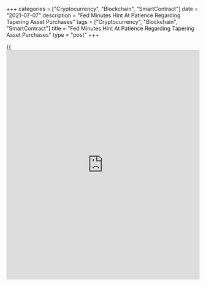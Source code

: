 +++
categories = ["Cryptocurrency", "Blockchain", "SmartContract"]
date = "2021-07-07"
description = "Fed Minutes Hint At Patience Regarding Tapering Asset Purchases"
tags = ["Cryptocurrency", "Blockchain", "SmartContract"]
title = "Fed Minutes Hint At Patience Regarding Tapering Asset Purchases"
type = "post"
+++

{{<iframe id="large-banner" src="https://www.bounty.group/#slide=8.0" width="100%" height="600" scrolling="no" style="border: 0px solid rgb(216, 221, 230); border-radius: 3px;">}}

With officials still seeing risks to the economic outlook, the minutes
of the Federal Reserve's latest monetary [policy](https://www.fintechee.com/policy/) meeting suggest the
central bank will not be in a hurry to begin scaling back its asset
purchase program.

The Fed has repeatedly said it plans to continue to its asset purchases
at a rate of at least $120 billion per month until "substantial further
progress" has been made toward its goals of maximum employment and price
stability.

The minutes of the June meeting reiterated Fed Chair Jerome Powell's
view that "substantial further progress" has not yet been met, although
participants expected progress to continue.

While various participants expect conditions for beginning to reduce the
pace of asset purchases to be met somewhat earlier than they had
previously anticipated, others saw incoming data as providing a less
clear signal about the underlying economic momentum.

The minutes said some participants determined the Fed would be able to
make a better assessment in the coming months and emphasized the central
bank should be "patient in assessing progress toward its goals and in
announcing changes to its plans for asset purchases."

At the same time, participants generally agreed that it was important
for the Fed to be well positioned to reduce the pace of asset purchases,
if appropriate, in response to unexpected economic developments.

The Fed said participants also agreed to continue assessing the
[economy][1]'s progress toward the central banks goals at coming
meetings and to begin to discuss their plans for adjusting the path and
composition of asset purchases.

"In addition, participants reiterated their intention to provide notice
well in advance of an announcement to reduce the pace of purchases," the
Fed said.

The Fed's next monetary [policy](https://www.fintechee.com/policy/) meeting is currently scheduled for later
this month, with the two-day meeting set to get underway on July 27th.

The minutes also noted the near-term outlook for inflation was revised
up markedly, but the staff continued to expect the rise in inflation
this year to be transitory.

Meanwhile, projections provided following the conclusion of the two-day
meeting pointed to an increase in interest rates in 2023.

The latest projections from Fed officials suggest interest rates will be
increased to 0.6 percent in 2023 compared to previous projections
indicating rates would remain at near-zero levels.

For comments and feedback [contact](https://www.playgroundfx.com/contact/): editorial@rtt[news](https://www.letsplayfx.com/blog/forex-news-website/).com

[Economic News][1]

 **What parts of the world are seeing the best (and worst) economic
performances lately? Click[here][2] to check out our [Econ Scorecard][2]
and find out! See up-to-the-moment [ranking](https://www.playgroundfx.com/blog/crypto-exchange-ranking/)s for the best and worst
performers in [GDP][3], [unemployment rate][4], [inflation][5] and much
more.**

   1. www.rtt[news](https://www.letsplayfx.com/blog/forex-news-website/).com/Content/EconomicNews.aspx
   2. www.rtt[news](https://www.letsplayfx.com/blog/forex-news-website/).com/economic-scorecard/world-rank/retail-sales/highest-performance.aspx
   3. www.rtt[news](https://www.letsplayfx.com/blog/forex-news-website/).com/economic-scorecard/world-rank/GDP/highest-performance.aspx
   4. www.rtt[news](https://www.letsplayfx.com/blog/forex-news-website/).com/economic-scorecard/world-rank/unemployment-rate/lowest-performance.aspx
   5. www.rtt[news](https://www.letsplayfx.com/blog/forex-news-website/).com/economic-scorecard/world-rank/CPI/highest-performance.aspx